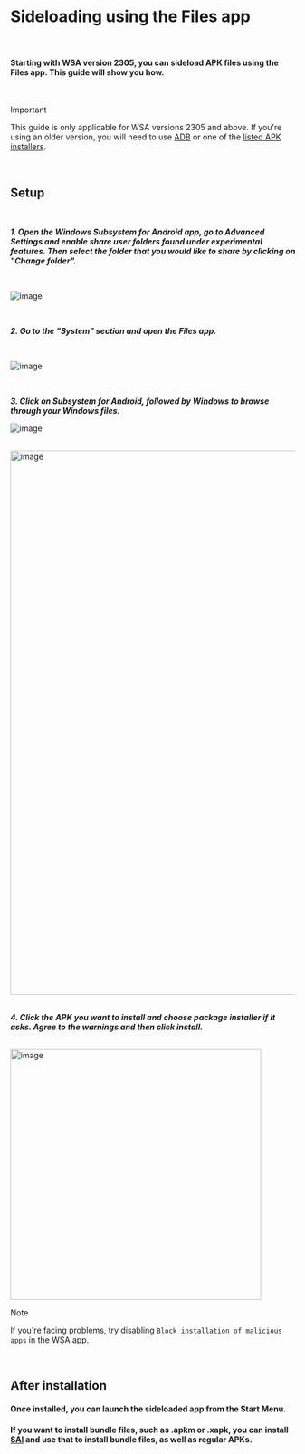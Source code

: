 # Sideloading using the Files app

<br> 

#### Starting with WSA version 2305, you can sideload APK files using the Files app. This guide will show you how.

<br> 

> [!IMPORTANT]
> This guide is only applicable for WSA versions 2305 and above. If you're using an older version, you will need to use [ADB](https://github.com/MustardChef/WSABuilds/blob/master/Guides/Sideloading%20Guides/ADB-Sideloading.md) or one of the [listed APK installers](https://github.com/MustardChef/WSABuilds/blob/master/Guides/Sideloading%20Guides/Sideloading.md).

<br> 

## Setup

<br>

***1. Open the Windows Subsystem for Android app, go to Advanced Settings and enable share user folders found under experimental features. Then select the folder that you would like to share by clicking on "Change folder".***

<br>

![image](https://github.com/MustardChef/WSABuilds/assets/68516357/9644d1c3-ec12-462e-89bc-50bd4ff0f2df)

<br>

***2. Go to the "System" section and open the Files app.***

<br>

![image](https://github.com/MustardChef/WSABuilds/assets/68516357/65e459bf-24f8-40e0-8bf1-aa7ea72873a6)

<br>

***3. Click on Subsystem for Android, followed by Windows to browse through your Windows files.***

![image](https://github.com/MustardChef/WSABuilds/assets/68516357/5300c7be-a517-4ccd-a951-d51f703a4a5d)

<br>

<img width="962" alt="image" src="https://github.com/MustardChef/WSABuilds/assets/44692189/95885809-deb2-4ac4-b468-7447fb84dde0">

<br>
<br>

***4. Click the APK you want to install and choose package installer if it asks. Agree to the warnings and then click install.***

<br>

<img width="443" alt="image" src="https://github.com/MustardChef/WSABuilds/assets/44692189/9e0698de-e47e-45c9-83a0-8c8ea1297cd4">

<br>

> [!NOTE]
> If you're facing problems, try disabling `Block installation of malicious apps` in the WSA app.

<br>

## After installation 

#### Once installed, you can launch the sideloaded app from the Start Menu.



#### If you want to install bundle files, such as .apkm or .xapk, you can install [SAI](https://apkpure.com/split-apks-installer-sai/com.aefyr.sai) and use that to install bundle files, as well as regular APKs.
